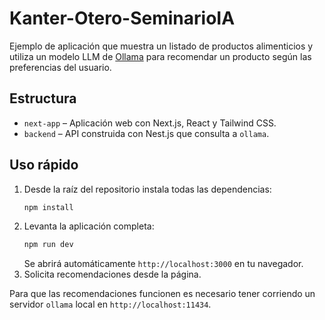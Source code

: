 # Kanter-Otero-SeminarioIA

Ejemplo de aplicación que muestra un listado de productos alimenticios y utiliza un modelo LLM de [Ollama](https://ollama.ai/) para recomendar un producto según las preferencias del usuario.

## Estructura

- `next-app` – Aplicación web con Next.js, React y Tailwind CSS.
- `backend` – API construida con Nest.js que consulta a `ollama`.

## Uso rápido

1. Desde la raíz del repositorio instala todas las dependencias:
   ```bash
   npm install
   ```
2. Levanta la aplicación completa:
   ```bash
   npm run dev
   ```
   Se abrirá automáticamente `http://localhost:3000` en tu navegador.
3. Solicita recomendaciones desde la página.

Para que las recomendaciones funcionen es necesario tener corriendo un servidor `ollama` local en `http://localhost:11434`.
